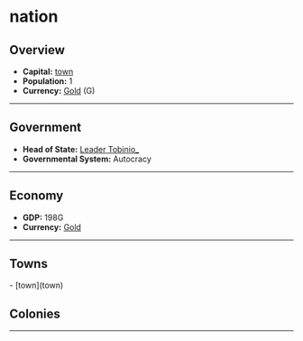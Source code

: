 # <!--NAME-->nation<!--NAME-->

## Overview

- **Capital:** <!--CAPITAL_LINK-->[town](town_town)<!--CAPITAL_LINK-->
- **Population:** <!--POPULATION-->1<!--POPULATION-->
- **Currency:** <!--CURRENCY_LINK-->[Gold](currency_Gold)<!--CURRENCY_LINK--> (<!--CURRENCY_ABV-->G<!--CURRENCY_ABV-->)

---

## Government

- **Head of State:** <!--LEADER_TITLE_LINK-->[Leader Tobinio_](user_Tobinio_)<!--LEADER_TITLE_LINK-->
- **Governmental System:** <!--GOVERNMENT-->Autocracy<!--GOVERNMENT-->

---

## Economy

- **GDP:** <!--GDP-->198G<!--GDP-->
- **Currency:** <!--CURRENCY_LINK-->[Gold](currency_Gold)<!--CURRENCY_LINK-->

---

## Towns

<!--TOWNS-->- [town](town)<!--TOWNS-->

## Colonies

<!--COLONIES--><!--COLONIES-->

---